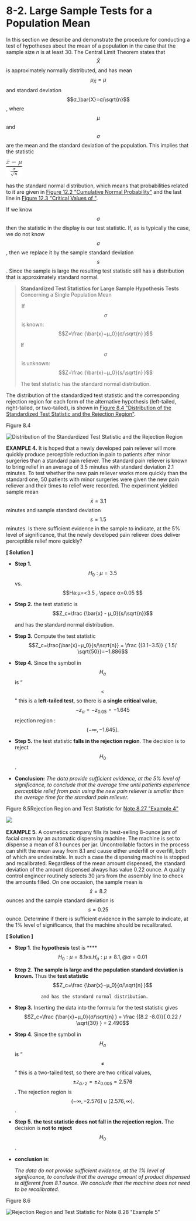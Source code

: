 # 8-2. Large Sample Tests for a Population Mean

In this section we describe and demonstrate the procedure for conducting a test of hypotheses about the mean of a population in the case that the sample size _n_ is at least 30. The Central Limit Theorem states that $$\bar{X}$$ is approximately normally distributed, and has mean $$μ_\bar{X}=μ$$ and standard deviation $$σ_\bar{X}=σ/\sqrt{n}$$ , where $$μ$$ and $$σ$$ are the mean and the standard deviation of the population. This implies that the statistic 

![](../.gitbook/assets/image%20%2876%29.png)

has the standard normal distribution, which means that probabilities related to it are given in [Figure 12.2 "Cumulative Normal Probability"](https://saylordotorg.github.io/text_introductory-statistics/s16-appendix.html) and the last line in [Figure 12.3 "Critical Values of "](https://saylordotorg.github.io/text_introductory-statistics/s16-appendix.html).

If we know $$σ$$ then the statistic in the display is our test statistic. If, as is typically the case, we do not know $$σ$$, then we replace it by the sample standard deviation $$s$$. Since the sample is large the resulting test statistic still has a distribution that is approximately standard normal.

> **Standardized Test Statistics for Large Sample Hypothesis Tests** Concerning a Single Population Mean 
>
>  If $$σ$$ is known:  $$Z=\frac {\bar{x}−μ_0}{σ/\sqrt{n} }$$ 
>
> If $$σ$$ is unknown: $$Z=\frac {\bar{x}−μ_0}{s/\sqrt{n} }$$
>
> The test statistic has the standard normal distribution.

The distribution of the standardized test statistic and the corresponding rejection region for each form of the alternative hypothesis \(left-tailed, right-tailed, or two-tailed\), is shown in [Figure 8.4 "Distribution of the Standardized Test Statistic and the Rejection Region"](https://saylordotorg.github.io/text_introductory-statistics/s12-02-large-sample-tests-for-a-popul.html).

Figure 8.4 

![Distribution of the Standardized Test Statistic and the Rejection Region](https://saylordotorg.github.io/text_introductory-statistics/section_12/526c9e81a596b999ae191031b1b8bc47.jpg)



**EXAMPLE 4.** It is hoped that a newly developed pain reliever will more quickly produce perceptible reduction in pain to patients after minor surgeries than a standard pain reliever. The standard pain reliever is known to bring relief in an average of 3.5 minutes with standard deviation 2.1 minutes. To test whether the new pain reliever works more quickly than the standard one, 50 patients with minor surgeries were given the new pain reliever and their times to relief were recorded. The experiment yielded sample mean $$\bar{x} = 3.1$$ minutes and sample standard deviation $$s = 1.5$$ minutes. Is there sufficient evidence in the sample to indicate, at the 5% level of significance, that the newly developed pain reliever does deliver perceptible relief more quickly?

**\[ Solution \]**

* **Step 1.**  $$H_0:μ=3.5$$  vs. $$Ha:μ=<3.5 , \space α=0.05 $$ 
* **Step 2.**  the test statistic is  
                                                    $$Z_c=\frac {\bar{x} - μ_0}{s/\sqrt{n}}$$ 

  and has the standard normal distribution.

* **Step 3.** Compute the test statistic                                    $$Z_c=\frac{\bar{x}−μ_0}{s/\sqrt{n}} = \frac {(3.1−3.5)} { 1.5/ \sqrt{50}}=−1.886$$ 
* **Step 4.** Since the symbol in $$H_a$$ is “ $$<$$ ” this is a **left-tailed test**,  so there is **a single critical value**,  $$−z_α=−z_{0.05} = −1.645$$  rejection region : $$ (−∞,−1.645].$$ 
* **Step 5.** the test statistic **falls in the rejection region**. The decision is to reject $$H_0$$ .
* **Conclusion:**   _The data provide sufficient evidence, at the 5% level of significance, to conclude that the average time until patients experience perceptible relief from pain using the new pain reliever is smaller than the average time for the standard pain reliever._

Figure 8.5Rejection Region and Test Statistic for [Note 8.27 "Example 4"](https://saylordotorg.github.io/text_introductory-statistics/s12-02-large-sample-tests-for-a-popul.html#fwk-shafer-ch08_s02_n03)

![](https://saylordotorg.github.io/text_introductory-statistics/section_12/c18d107b4145b363951540fc519137b2.jpg)

**EXAMPLE 5.** A cosmetics company fills its best-selling 8-ounce jars of facial cream by an automatic dispensing machine. The machine is set to dispense a mean of 8.1 ounces per jar. Uncontrollable factors in the process can shift the mean away from 8.1 and cause either underfill or overfill, both of which are undesirable. In such a case the dispensing machine is stopped and recalibrated. Regardless of the mean amount dispensed, the standard deviation of the amount dispensed always has value 0.22 ounce. A quality control engineer routinely selects 30 jars from the assembly line to check the amounts filled. On one occasion, the sample mean is $$\bar{x} = 8.2$$ ounces and the sample standard deviation is $$s = 0.25$$ ounce. Determine if there is sufficient evidence in the sample to indicate, at the 1% level of significance, that the machine should be recalibrated.

**\[ Solution \]**

* **Step 1**. the **hypothesis** test is               ****$$H_0:μ=8.1 vs.   H_a:μ≠8.1, @ α=0.01$$
* **Step 2**. **The sample is large and the population standard deviation is known.** Thus the **test statistic**   
                $$Z_c=\frac {\bar{x}−μ_0}{σ/\sqrt{n} }$$

                and has the standard normal distribution.

* **Step 3.** Inserting the data into the formula for the test statistic gives               $$Z_c=\frac {\bar{x}−μ_0}{σ/\sqrt{n} } = \frac {(8.2 -8.0)}{  0.22 / \sqrt{30}  } = 2.490$$
* **Step 4**. Since the symbol in $$H_a$$ is “ $$≠$$ ” this is a two-tailed test, so there are two critical values, $$±z_{α∕2}=±z_{0.005} = 2.576$$ .  The rejection region is  $$ (−∞,−2.576]∪[2.576,∞).$$ .
* **Step 5.** **the test statistic does not fall in the rejection region.** The decision is **not to reject** $$H_0$$.
* **conclusion is**:

  _The data do not provide sufficient evidence, at the 1% level of significance, to conclude that the average amount of product dispensed is different from 8.1 ounce. We conclude that the machine does not need to be recalibrated._

Figure 8.6

![Rejection Region and Test Statistic for Note 8.28 &quot;Example 5&quot;](https://saylordotorg.github.io/text_introductory-statistics/section_12/98f4ee32ab4fe3e9766adeca42e127e9.jpg)

